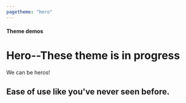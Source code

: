```yaml
---
pagetheme: "hero"
---
```


#### Theme demos

# Hero--These theme is in progress


We can be heros!

## Ease of use like you've never seen before.

